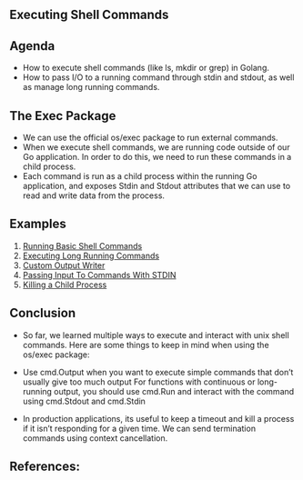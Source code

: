 
## Executing Shell Commands

## Agenda 
* How to execute shell commands (like ls, mkdir or grep) in Golang.
* How to pass I/O to a running command through stdin and stdout, as well as manage long running commands.

## The Exec Package

* We can use the official os/exec package to run external commands.
* When we execute shell commands, we are running code outside of our Go application. In order to do this, we need to run these commands in a child process.
* Each command is run as a child process within the running Go application, and exposes Stdin and Stdout attributes that we can use to read and write data from the process.

## Examples 
1. [Running Basic Shell Commands](1_basic.go )
2. [Executing Long Running Commands](2_long_running_cmd.go)
3. [Custom Output Writer](3_custom_writer.go)
4. [Passing Input To Commands With STDIN](4_parsing.go)
5. [Killing a Child Process](5_kill.go)

## Conclusion
+ So far, we learned multiple ways to execute and interact with unix shell commands. Here are some things to keep in mind when using the os/exec package:

+ Use cmd.Output when you want to execute simple commands that don’t usually give too much output
For functions with continuous or long-running output, you should use cmd.Run and interact with the command using cmd.Stdout and cmd.Stdin

+ In production applications, its useful to keep a timeout and kill a process if it isn’t responding for a given time. We can send termination commands using context cancellation.

## References:





